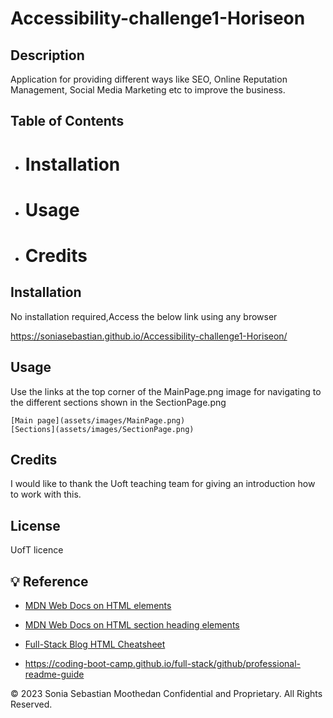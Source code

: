 # Accessibility-challenge1-Horiseon


## Description
Application for providing different ways like SEO, Online Reputation Management, Social Media Marketing etc to improve the business.

## Table of Contents
- # Installation
- # Usage
- # Credits


## Installation
No installation required,Access the below link using any browser

https://soniasebastian.github.io/Accessibility-challenge1-Horiseon/ 


## Usage

Use the links at the top corner of the MainPage.png image for navigating to the different sections shown in the SectionPage.png
    
    [Main page](assets/images/MainPage.png)
    [Sections](assets/images/SectionPage.png)
    

## Credits
I would like to thank the Uoft teaching team for giving an introduction how to work with this. 

## License
UofT licence

## 💡 Reference
* [MDN Web Docs on HTML elements](https://developer.mozilla.org/en-US/docs/Web/HTML/Element)

* [MDN Web Docs on HTML section heading elements](https://developer.mozilla.org/en-US/docs/Web/HTML/Element/Heading_Elements)

* [Full-Stack Blog HTML Cheatsheet](https://coding-boot-camp.github.io/full-stack/html/html-cheatsheet)

* https://coding-boot-camp.github.io/full-stack/github/professional-readme-guide

© 2023 Sonia Sebastian Moothedan Confidential and Proprietary. All Rights Reserved.


